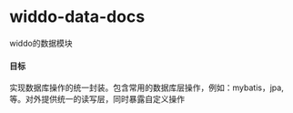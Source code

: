 # widdo-data-docs
widdo的数据模块

#### 目标
实现数据库操作的统一封装。包含常用的数据库层操作，例如：mybatis，jpa,等。对外提供统一的读写层，同时暴露自定义操作